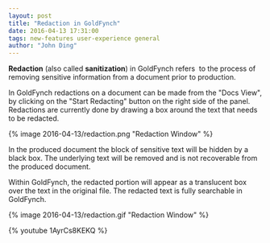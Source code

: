 ```yaml
---
layout: post
title: "Redaction in GoldFynch"
date: 2016-04-13 17:31:00
tags: new-features user-experience general
author: "John Ding"
---
```


**Redaction** (also called **sanitization**) in GoldFynch refers  to the process of removing sensitive information from a document prior to production.

In GoldFynch redactions on a document can be made from the "Docs View", by clicking on the "Start Redacting" button on the right side of the panel. Redactions are currently done by drawing a box around the text that needs to be redacted.

{% image 2016-04-13/redaction.png "Redaction Window" %}

In the produced document the block of sensitive text will be hidden by a black box. The underlying text will be removed and is not recoverable from the produced document.

Within GoldFynch, the redacted portion will appear as a translucent box over the text in the original file. The redacted text is fully searchable in GoldFynch.

{% image 2016-04-13/redaction.gif "Redaction Window" %}


{% youtube 1AyrCs8KEKQ %}

